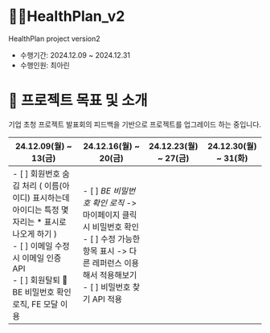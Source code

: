# 💪🏻HealthPlan_v2
HealthPlan project version2
<br />
- 수행기간: 2024.12.09 ~ 2024.12.31
- 수행인원: 최아린

# 📂 프로젝트 목표 및 소개
기업 초청 프로젝트 발표회의 피드백을 기반으로 프로젝트를 업그레이드 하는 중입니다.

24.12.09(월) ~ 13(금) | 24.12.16(월) ~ 20(금) | 24.12.23(월) ~ 27(금) | 24.12.30(월) ~ 31(화) |
|-------------------------------------------|-------------------------------------------|-------------------------------------------|-------------------------------------------|
- [ ] 회원번호 숨김 처리 ( 이름(아이디) 표시하는데 아이디는 특정 몇 자리는 * 표시로 나오게 하기 ) <br /> - [ ] 이메일 수정 시 이메일 인증 API <br /> - [ ] 회원탈퇴  BE 비밀번호 확인 로직, FE 모달 이용 | - [ ] *BE 비밀번호 확인 로직* -> 마이페이지 클릭 시 비밀번호 확인 <br /> - [ ] 수정 가능한 항목 표시 -> 다른 레퍼런스 이용해서 적용해보기 <br /> - [ ] 비밀번호 찾기  API 적용 | | | |



